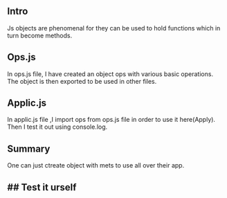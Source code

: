## Intro 
Js objects are phenomenal for they can be used to hold functions which in turn become methods. 
## Ops.js
In ops.js file, I have created an object ops with various basic operations.
The object is then exported to be used in other files.
## Applic.js
In applic.js file ,I import ops from ops.js file in order to use it here(Apply).
Then I test it out using console.log.

## Summary 
One can just ctreate object with mets to use all over their app.

## ## Test it urself ##
